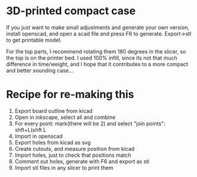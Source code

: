 3D-printed compact case
=======================

If you just want to make small adjustments and generate 
your own version, install openscad, and open a scad file
and press F6 to generate. Export->stl to get printable model.

For the top parts, I recommend rotating them 180 degrees
in the slicer, so the top is on the printer bed.
I used 100% infill, since its not that much difference
in time/weight, and I hope that it contributes to a more
compact and better sounding case...

Recipe for re-making this
=========================

1. Export board outline from kicad
2. Open in inkscape, select all and combine
3. For every point: mark(there will be 2) and select "join points": shft+L(shft L
4. Import in openscad
5. Export holes from kicad as svg
6. Create cutouts, and measure position from kicad
7. Import holes, just to check that positions match
8. Comment out holes, generate with F6 and export as stl
9. Import stl files in any slicer to print them
